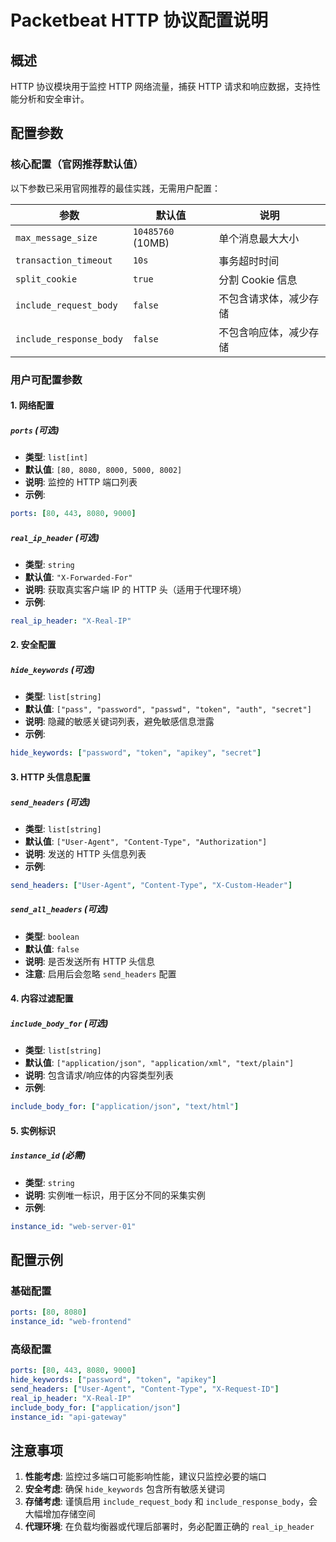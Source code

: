 # Packetbeat HTTP 协议配置说明

## 概述

HTTP 协议模块用于监控 HTTP 网络流量，捕获 HTTP 请求和响应数据，支持性能分析和安全审计。

## 配置参数

### 核心配置（官网推荐默认值）

以下参数已采用官网推荐的最佳实践，无需用户配置：

| 参数 | 默认值 | 说明 |
|------|-------|------|
| `max_message_size` | `10485760` (10MB) | 单个消息最大大小 |
| `transaction_timeout` | `10s` | 事务超时时间 |
| `split_cookie` | `true` | 分割 Cookie 信息 |
| `include_request_body` | `false` | 不包含请求体，减少存储 |
| `include_response_body` | `false` | 不包含响应体，减少存储 |

### 用户可配置参数

#### 1. 网络配置

##### `ports` (可选)
- **类型**: `list[int]`
- **默认值**: `[80, 8080, 8000, 5000, 8002]`
- **说明**: 监控的 HTTP 端口列表
- **示例**:
```yaml
ports: [80, 443, 8080, 9000]
```

##### `real_ip_header` (可选)
- **类型**: `string`
- **默认值**: `"X-Forwarded-For"`
- **说明**: 获取真实客户端 IP 的 HTTP 头（适用于代理环境）
- **示例**:
```yaml
real_ip_header: "X-Real-IP"
```

#### 2. 安全配置

##### `hide_keywords` (可选)
- **类型**: `list[string]`
- **默认值**: `["pass", "password", "passwd", "token", "auth", "secret"]`
- **说明**: 隐藏的敏感关键词列表，避免敏感信息泄露
- **示例**:
```yaml
hide_keywords: ["password", "token", "apikey", "secret"]
```

#### 3. HTTP 头信息配置

##### `send_headers` (可选)
- **类型**: `list[string]`
- **默认值**: `["User-Agent", "Content-Type", "Authorization"]`
- **说明**: 发送的 HTTP 头信息列表
- **示例**:
```yaml
send_headers: ["User-Agent", "Content-Type", "X-Custom-Header"]
```

##### `send_all_headers` (可选)
- **类型**: `boolean`
- **默认值**: `false`
- **说明**: 是否发送所有 HTTP 头信息
- **注意**: 启用后会忽略 `send_headers` 配置

#### 4. 内容过滤配置

##### `include_body_for` (可选)
- **类型**: `list[string]`
- **默认值**: `["application/json", "application/xml", "text/plain"]`
- **说明**: 包含请求/响应体的内容类型列表
- **示例**:
```yaml
include_body_for: ["application/json", "text/html"]
```

#### 5. 实例标识

##### `instance_id` (必需)
- **类型**: `string`
- **说明**: 实例唯一标识，用于区分不同的采集实例
- **示例**:
```yaml
instance_id: "web-server-01"
```

## 配置示例

### 基础配置
```yaml
ports: [80, 8080]
instance_id: "web-frontend"
```

### 高级配置
```yaml
ports: [80, 443, 8080, 9000]
hide_keywords: ["password", "token", "apikey"]
send_headers: ["User-Agent", "Content-Type", "X-Request-ID"]
real_ip_header: "X-Real-IP"
include_body_for: ["application/json"]
instance_id: "api-gateway"
```

## 注意事项

1. **性能考虑**: 监控过多端口可能影响性能，建议只监控必要的端口
2. **安全考虑**: 确保 `hide_keywords` 包含所有敏感关键词
3. **存储考虑**: 谨慎启用 `include_request_body` 和 `include_response_body`，会大幅增加存储空间
4. **代理环境**: 在负载均衡器或代理后部署时，务必配置正确的 `real_ip_header`
